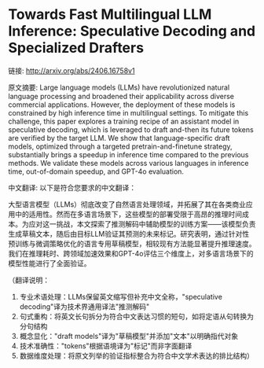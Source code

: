 # Towards Fast Multilingual LLM Inference: Speculative Decoding and Specialized Drafters

链接: http://arxiv.org/abs/2406.16758v1

原文摘要:
Large language models (LLMs) have revolutionized natural language processing
and broadened their applicability across diverse commercial applications.
However, the deployment of these models is constrained by high inference time
in multilingual settings. To mitigate this challenge, this paper explores a
training recipe of an assistant model in speculative decoding, which is
leveraged to draft and-then its future tokens are verified by the target LLM.
We show that language-specific draft models, optimized through a targeted
pretrain-and-finetune strategy, substantially brings a speedup in inference
time compared to the previous methods. We validate these models across various
languages in inference time, out-of-domain speedup, and GPT-4o evaluation.

中文翻译:
以下是符合您要求的中文翻译：

大型语言模型（LLMs）彻底改变了自然语言处理领域，并拓展了其在各类商业应用中的适用性。然而在多语言场景下，这些模型的部署受限于高昂的推理时间成本。为应对这一挑战，本文探索了推测解码中辅助模型的训练方案——该模型负责生成草稿文本，随后由目标LLM验证其预测的未来标记。研究表明，通过针对性预训练与微调策略优化的语言专用草稿模型，相较现有方法能显著提升推理速度。我们在推理耗时、跨领域加速效果和GPT-4o评估三个维度上，对多语言场景下的模型性能进行了全面验证。

（翻译说明：
1. 专业术语处理：LLMs保留英文缩写但补充中文全称，"speculative decoding"译为技术界通用译法"推测解码"
2. 句式重构：将英文长句拆分为符合中文表达习惯的短句，如将定语从句转换为分句结构
3. 概念显化："draft models"译为"草稿模型"并添加"文本"以明确指代对象
4. 技术准确性："tokens"根据语境译为"标记"而非字面翻译
5. 数据维度处理：将原文列举的验证指标整合为符合中文学术表达的排比结构）
